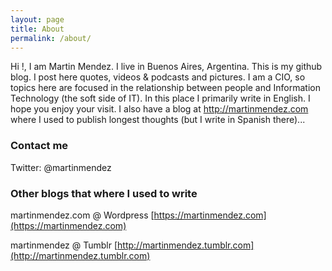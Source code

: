```yaml
---
layout: page
title: About
permalink: /about/
---
```


Hi !, I am Martin Mendez. I live in Buenos Aires, Argentina. This is my github blog. I post here quotes, videos & podcasts and pictures. I am a CIO, so topics here are focused in the relationship between people and Information Technology (the soft side of IT).
In this place I primarily write in English.
I hope you enjoy your visit. I also have a blog at http://martinmendez.com where I used to publish longest thoughts (but I write in Spanish there)...

### Contact me

Twitter: @martinmendez

### Other blogs that where I used to write

martinmendez.com @ Wordpress [https://martinmendez.com](https://martinmendez.com)

martinmendez @ Tumblr [http://martinmendez.tumblr.com](http://martinmendez.tumblr.com)
